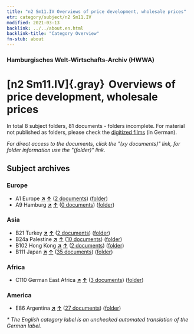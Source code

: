 ```yaml
---
title: "n2 Sm11.IV Overviews of price development, wholesale prices"
etr: category/subject/n2 Sm11.IV
modified: 2021-03-13
backlink: ../../about.en.html
backlink-title: "Category Overview"
fn-stub: about
---
```


### Hamburgisches Welt-Wirtschafts-Archiv (HWWA)
# [n2 Sm11.IV]{.gray}&#8201; Overviews of price development, wholesale prices&#160; 





In total 8 subject folders, 81 documents - folders incomplete.
For material not published as folders, please check the [digitized films](/film/h1_sh) (in German).

_For direct access to the documents, click the "(xy documents)" link, for folder information use the "(folder)" link._

## Subject archives



### Europe

- A1 Europe [**&nearr;**](../../../geo/i/140892/about.en.html "Europe (all folders)") [**&uarr;**](../../../geo/about.en.html#A1 "Country category system") (<a href="https://pm20.zbw.eu/dfgview/sh/140892,145005" title="about: Europe : Overviews of price development, wholesale prices" target="_blank">2 documents</a>) ([folder](../../../../folder/sh/1408xx/140892/1450xx/145005/about.en.html))
- A9 Hamburg [**&nearr;**](../../../geo/i/140905/about.en.html "Hamburg (all folders)") [**&uarr;**](../../../geo/about.en.html#A9 "Country category system") (<a href="https://pm20.zbw.eu/dfgview/sh/140905,145005" title="about: Hamburg : Overviews of price development, wholesale prices" target="_blank">0 documents</a>) ([folder](../../../../folder/sh/1409xx/140905/1450xx/145005/about.en.html))

### Asia

- B21 Turkey [**&nearr;**](../../../geo/i/141111/about.en.html "Turkey (all folders)") [**&uarr;**](../../../geo/about.en.html#B21 "Country category system") (<a href="https://pm20.zbw.eu/dfgview/sh/141111,145005" title="about: Turkey : Overviews of price development, wholesale prices" target="_blank">2 documents</a>) ([folder](../../../../folder/sh/1411xx/141111/1450xx/145005/about.en.html))
- B24a Palestine [**&nearr;**](../../../geo/i/141115/about.en.html "Palestine (all folders)") [**&uarr;**](../../../geo/about.en.html#B24a "Country category system") (<a href="https://pm20.zbw.eu/dfgview/sh/141115,145005" title="about: Palestine : Overviews of price development, wholesale prices" target="_blank">10 documents</a>) ([folder](../../../../folder/sh/1411xx/141115/1450xx/145005/about.en.html))
- B102 Hong Kong [**&nearr;**](../../../geo/i/141268/about.en.html "Hong Kong (all folders)") [**&uarr;**](../../../geo/about.en.html#B102 "Country category system") (<a href="https://pm20.zbw.eu/dfgview/sh/141268,145005" title="about: Hong Kong : Overviews of price development, wholesale prices" target="_blank">2 documents</a>) ([folder](../../../../folder/sh/1412xx/141268/1450xx/145005/about.en.html))
- B111 Japan [**&nearr;**](../../../geo/i/141272/about.en.html "Japan (all folders)") [**&uarr;**](../../../geo/about.en.html#B111 "Country category system") (<a href="https://pm20.zbw.eu/dfgview/sh/141272,145005" title="about: Japan : Overviews of price development, wholesale prices" target="_blank">35 documents</a>) ([folder](../../../../folder/sh/1412xx/141272/1450xx/145005/about.en.html))

### Africa

- C110 German East Africa [**&nearr;**](../../../geo/i/141471/about.en.html "German East Africa (all folders)") [**&uarr;**](../../../geo/about.en.html#C110 "Country category system") (<a href="https://pm20.zbw.eu/dfgview/sh/141471,145005" title="about: German East Africa : Overviews of price development, wholesale prices" target="_blank">3 documents</a>) ([folder](../../../../folder/sh/1414xx/141471/1450xx/145005/about.en.html))

### America

- E86 Argentina [**&nearr;**](../../../geo/i/141692/about.en.html "Argentina (all folders)") [**&uarr;**](../../../geo/about.en.html#E86 "Country category system") (<a href="https://pm20.zbw.eu/dfgview/sh/141692,145005" title="about: Argentina : Overviews of price development, wholesale prices" target="_blank">27 documents</a>) ([folder](../../../../folder/sh/1416xx/141692/1450xx/145005/about.en.html))


_* The English category label is an unchecked automated translation of the German label._

